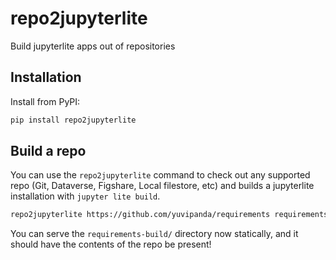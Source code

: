 # repo2jupyterlite

Build jupyterlite apps out of repositories

## Installation

Install from PyPI:

```bash
pip install repo2jupyterlite
```

## Build a repo

You can use the `repo2jupyterlite` command to check out any supported repo
(Git, Dataverse, Figshare, Local filestore, etc) and builds a jupyterlite
installation with `jupyter lite build`.

```bash
repo2jupyterlite https://github.com/yuvipanda/requirements requirements-build
```

You can serve the `requirements-build/` directory now statically, and it should
have the contents of the repo be present!
